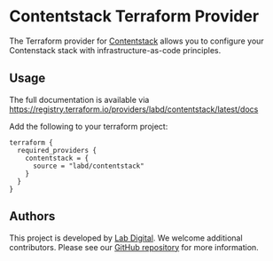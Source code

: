 # Contentstack Terraform Provider

The Terraform provider for [Contentstack](https://www.contentstack.com/) allows 
you to configure your Contenstack stack with infrastructure-as-code principles.

## Usage

The full documentation is available via https://registry.terraform.io/providers/labd/contentstack/latest/docs


Add the following to your terraform project:

```hcl
terraform {
  required_providers {
    contentstack = {
      source = "labd/contentstack"
    }
  }
}
```

## Authors

This project is developed by [Lab Digital](https://www.labdigital.nl). We
welcome additional contributors. Please see our
[GitHub repository](https://github.com/labd/terraform-provider-contentstack)
for more information.
